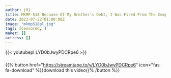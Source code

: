 ```yaml
---
author: j91
title: MKMP-518 Because Of My Brother’s Debt, I Was Fired From The Company And Worked At A Convenience Store Every Day…I’m A Convenience Store Woman Who Is Convenient 24 Hours A Day, Sumire Kurokawa
date: 2023-07-22T01:00:00Z
image: "mkmp518pl.jpg"
tags: [Censored, ]
maker: []
actress: []
---
```



{{< youtubepl LYD0bJwyPDCRpe6 >}}
###

{{% button href="https://streamtape.to/v/LYD0bJwyPDCRpe6" icon="fas fa-download" %}}download this video{{% /button %}}
